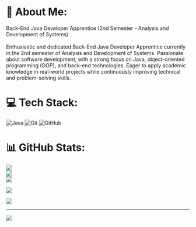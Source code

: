
# 💫 About Me:
Back-End Java Developer Apprentice (2nd Semester - Analysis and Development of Systems)<br><br>Enthusiastic and dedicated Back-End Java Developer Apprentice currently in the 2nd semester of Analysis and Development of Systems. Passionate about software development, with a strong focus on Java, object-oriented programming (OOP), and back-end technologies. Eager to apply academic knowledge in real-world projects while continuously improving technical and problem-solving skills.

# 💻 Tech Stack:
![Java](https://img.shields.io/badge/java-%23ED8B00.svg?style=flat&logo=openjdk&logoColor=white) ![Git](https://img.shields.io/badge/git-%23F05033.svg?style=flat&logo=git&logoColor=white) ![GitHub](https://img.shields.io/badge/github-%23121011.svg?style=flat&logo=github&logoColor=white)
# 📊 GitHub Stats:
![](https://github-readme-stats.vercel.app/api?username=EricaSalgueiro&theme=dracula&hide_border=true&include_all_commits=true&count_private=false)<br/>
![](https://nirzak-streak-stats.vercel.app/?user=EricaSalgueiro&theme=dracula&hide_border=true)<br/>
![](https://github-readme-stats.vercel.app/api/top-langs/?username=EricaSalgueiro&theme=dracula&hide_border=true&include_all_commits=true&count_private=false&layout=compact)

![](https://quotes-github-readme.vercel.app/api?type=vetical&theme=radical)

![](https://github-contributor-stats.vercel.app/api?username=EricaSalgueiro&limit=5&theme=dark&combine_all_yearly_contributions=true)

---
[![](https://visitcount.itsvg.in/api?id=EricaSalgueiro&icon=7&color=5)](https://visitcount.itsvg.in)

<!-- Proudly created with GPRM ( https://gprm.itsvg.in ) -->
